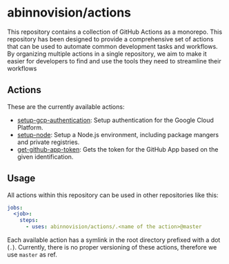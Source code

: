 # abinnovision/actions

This repository contains a collection of GitHub Actions as a monorepo. This repository has been designed to provide a
comprehensive set of actions that can be used to automate common development tasks and workflows. By organizing multiple
actions in a single repository, we aim to make it easier for developers to find and use the tools they need to
streamline their workflows

## Actions

These are the currently available actions:

- [setup-gcp-authentication](./packages/setup-gcp-authentication): Setup authentication for the Google Cloud Platform.
- [setup-node](./packages/setup-node): Setup a Node.js environment, including package mangers and private registries.
- [get-github-app-token](./packages/get-github-app-token): Gets the token for the GitHub App based on the given
  identification.

## Usage

All actions within this repository can be used in other repositories like this:

```yaml
jobs:
  <job>:
    steps:
      - uses: abinnovision/actions/.<name of the action>@master
```

Each available action has a symlink in the root directory prefixed with a dot (`.`).
Currently, there is no proper versioning of these actions, therefore we use `master` as ref.
